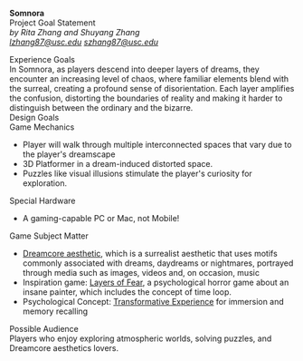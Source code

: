**Somnora**  
Project Goal Statement  
*by Rita Zhang and Shuyang Zhang*  
[*lzhang87@usc.edu*](mailto:teama@usc.edu) *[szhang87@usc.edu](mailto:teamb@usc.edu)*

Experience Goals  
In Somnora, as players descend into deeper layers of dreams, they encounter an increasing level of chaos, where familiar elements blend with the surreal, creating a profound sense of disorientation. Each layer amplifies the confusion, distorting the boundaries of reality and making it harder to distinguish between the ordinary and the bizarre.  
Design Goals  
Game Mechanics

* Player will walk through multiple interconnected spaces that vary due to the player's dreamscape  
* 3D Platformer in a dream-induced distorted space.  
*  Puzzles like visual illusions stimulate the player's curiosity for exploration.

Special Hardware

* A gaming-capable PC or Mac, not Mobile\!

Game Subject Matter

* [Dreamcore aesthetic](https://aesthetics.fandom.com/wiki/Dreamcore), which is a surrealist aesthetic that uses motifs commonly associated with dreams, daydreams or nightmares, portrayed through media such as images, videos and, on occasion, music  
* Inspiration game: [Layers of Fear](https://store.steampowered.com/app/1946700/Layers_of_Fear/), a psychological horror game about an insane painter, which includes the concept of time loop.  
* Psychological Concept: [Transformative Experience](https://plato.stanford.edu/entries/transformative-experience/) for immersion and memory recalling

Possible Audience  
Players who enjoy exploring atmospheric worlds, solving puzzles, and Dreamcore aesthetics lovers.  
